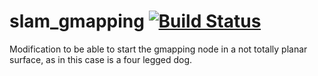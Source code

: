 slam_gmapping [![Build Status](https://travis-ci.com/ros-perception/slam_gmapping.svg?branch=melodic-devel)](https://travis-ci.org/ros-perception/slam_gmapping)
================================================================================================================================================================
Modification to be able to start the gmapping node in a not totally planar surface, as in this case is a four legged dog.
